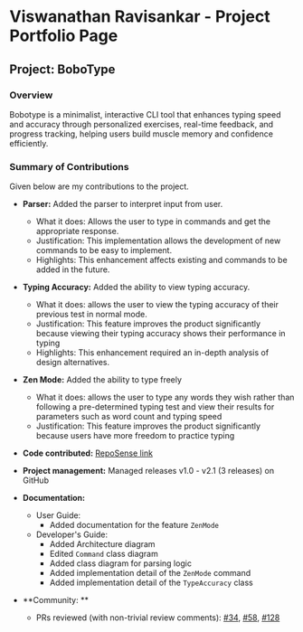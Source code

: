 # Viswanathan Ravisankar - Project Portfolio Page

## Project: BoboType

### Overview

Bobotype is a minimalist, interactive CLI tool that enhances typing speed and accuracy through personalized 
exercises, real-time feedback, and progress tracking, helping users build muscle memory and confidence 
efficiently.

### Summary of Contributions

Given below are my contributions to the project.

- **Parser:**  Added the parser to interpret input from user.
  - What it does: Allows the user to type in commands and get the appropriate response.
  - Justification: This implementation allows the development of new commands to be easy to implement.
  - Highlights: This enhancement affects existing and commands to be added in the future.

- **Typing Accuracy:** Added the ability to view typing accuracy.
  - What it does: allows the user to view the typing accuracy of their previous test in normal mode.
  - Justification: This feature improves the product significantly because viewing their typing accuracy 
  shows their performance in typing
  - Highlights: This enhancement required an in-depth analysis of design alternatives.
  
- **Zen Mode:** Added the ability to type freely
  - What it does: allows the user to type any words they wish rather than following a pre-determined typing test and
  view their results for parameters such as word count and typing speed
  - Justification: This feature improves the product significantly because users have more freedom to practice typing

- **Code contributed:** [RepoSense link](https://nus-cs2113-ay2425s2.github.io/tp-dashboard/?search=&sort=groupTitle&sortWithin=title&timeframe=commit&mergegroup=&groupSelect=groupByRepos&breakdown=true&checkedFileTypes=docs~functional-code~test-code~other&since=2025-02-21&tabOpen=true&tabType=authorship&tabAuthor=ravi-viswa105&tabRepo=AY2425S2-CS2113-F13-2%2Ftp%5Bmaster%5D&authorshipIsMergeGroup=false&authorshipFileTypes=docs~functional-code~test-code~other&authorshipIsBinaryFileTypeChecked=false&authorshipIsIgnoredFilesChecked=false)

- **Project management:** Managed releases v1.0 - v2.1 (3 releases) on GitHub

- **Documentation:** 
  - User Guide:
    - Added documentation for the feature `ZenMode`
  - Developer's Guide:
    - Added Architecture diagram
    - Edited `Command` class diagram
    - Added class diagram for parsing logic
    - Added implementation detail of the `ZenMode` command
    - Added implementation detail of the `TypeAccuracy` class

- **Community: **
  - PRs reviewed (with non-trivial review comments): [#34](https://github.com/AY2425S2-CS2113-F13-2/tp/pull/34),
  [#58](https://github.com/AY2425S2-CS2113-F13-2/tp/pull/58),
  [#128](https://github.com/AY2425S2-CS2113-F13-2/tp/pull/128)
